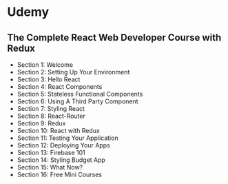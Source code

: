 # Udemy

## The Complete React Web Developer Course with Redux

* Section 1: Welcome
* Section 2: Setting Up Your Environment
* Section 3: Hello React
* Section 4: React Components
* Section 5: Stateless Functional Components
* Section 6: Using A Third Party Component
* Section 7: Styling React
* Section 8: React-Router
* Section 9: Redux
* Section 10: React with Redux
* Section 11: Testing Your Application
* Section 12: Deploying Your Apps
* Section 13: Firebase 101
* Section 14: Styling Budget App
* Section 15: What Now?
* Section 16: Free Mini Courses
